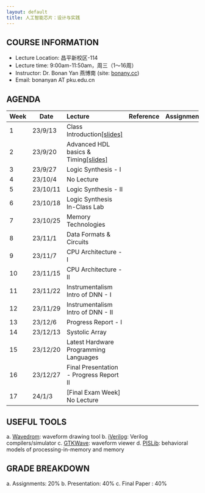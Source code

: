 ```yaml
---
layout: default
title: 人工智能芯片：设计与实践
---
```


## COURSE INFORMATION

- Lecture Location: 昌平新校区-114
- Lecture time:	9:00am-11:50am，周三（1～16周）
- Instructor: Dr. Bonan Yan 燕博南 (site: [bonany.cc](https://bonany.cc))
- Email:	bonanyan AT pku.edu.cn

## AGENDA

| Week | Date     | Lecture                                                                | Reference | Assignment |
| ---- | -------- | :--------------------------------------------------------------------- | :-------- | ---------- |
| 1    | 23/9/13  | Class Introduction[\[slides\]](/assets/lec/Lec1_intro.pdf)             |           |            |
| 2    | 23/9/20  | Advanced HDL basics & Timing[\[slides\]](/assets/lec/Lec2_verilog.pdf) |           |            |
| 3    | 23/9/27  | Logic Synthesis - I                                                    |           |            |
| 4    | 23/10/4  | No Lecture                                                             |           |            |
| 5    | 23/10/11 | Logic Synthesis - II                                                   |           |            |
| 6    | 23/10/18 | Logic Synthesis In-Class Lab                                           |           |            |
| 7    | 23/10/25 | Memory Technologies                                                    |           |            |
| 8    | 23/11/1  | Data Formats & Circuits                                                |           |            |
| 9    | 23/11/7  | CPU Architecture - I                                                   |           |            |
| 10   | 23/11/15 | CPU Architecture - II                                                  |           |            |
| 11   | 23/11/22 | Instrumentalism Intro of DNN - I                                       |           |            |
| 12   | 23/11/29 | Instrumentalism Intro of DNN - II                                      |           |            |
| 13   | 23/12/6  | Progress Report - I                                                    |           |            |
| 14   | 23/12/13 | Systolic Array                                                         |           |            |
| 15   | 23/12/20 | Latest Hardware Programming Languages                                  |           |            |
| 16   | 23/12/27 | Final Presentation - Progress Report II                                |           |            |
| 17   | 24/1/3   | [Final Exam Week] No Lecture                                           |           |            |

## USEFUL TOOLS

a. [Wavedrom](https://wavedrom.com): waveform drawing tool
b. [iVerilog](https://github.com/steveicarus/iverilog): Verilog compilers/simulator
c. [GTKWave](https://gtkwave.sourceforge.net): waveform viewer
d. [PISLib](https://bonany.gitlab.io/pis/): behavioral models of processing-in-memory and memory


## GRADE BREAKDOWN

a. Assignments: 20%
b. Presentation: 40%
c. Final Paper : 40%
